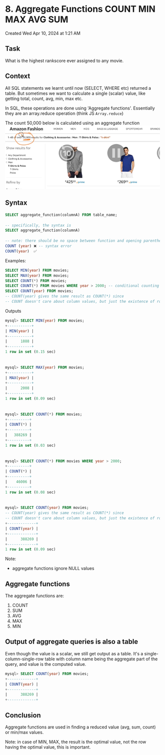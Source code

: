 # 8. Aggregate Functions COUNT MIN MAX AVG SUM
Created Wed Apr 10, 2024 at 1:21 AM

## Task
What is the highest rankscore ever assigned to any movie.

## Context
All SQL statements we learnt until now (SELECT, WHERE etc) returned a table.
But sometimes we want to calculate a single (scalar) value, like getting total, count, avg, min, max etc.

In SQL, these operations are done using 'Aggregate functions'. Essentially they are an array.reduce operation (think JS `Array.reduce`)

The count 50,000 below is calculated using an aggregate function
![](../../../../assets/8-Aggregate-Functions-COUNT-MIN-MAX-AVG-SUM-image-1-90a59cee.png)
## Syntax
```sql
SELECT aggregate_function(columnA) FROM table_name;

-- specifically, the syntax is
SELECT aggregate_function(columnA)

-- note: there should be no space between function and opening parentheses
COUNT (year) ❌ -- syntax error
COUNT(year)  ✅
```

Examples:
```sql
SELECT MIN(year) FROM movies;
SELECT MAX(year) FROM movies;
SELECT COUNT(*) FROM movies;
SELECT COUNT(*) FROM movies WHERE year > 2000; -- conditional counting is possible!
SELECT COUNT(year) FROM movies;
-- COUNT(year) gives the same result as COUNT(*) since
-- COUNT doesn't care about column values, but just the existence of rows
```

Outputs
```sql
mysql> SELECT MIN(year) FROM movies;
+-----------+
| MIN(year) |
+-----------+
|      1888 |
+-----------+
1 row in set (0.15 sec)


mysql> SELECT MAX(year) FROM movies;
+-----------+
| MAX(year) |
+-----------+
|      2008 |
+-----------+
1 row in set (0.09 sec)


mysql> SELECT COUNT(*) FROM movies;
+----------+
| COUNT(*) |
+----------+
|   388269 |
+----------+
1 row in set (0.03 sec)


mysql> SELECT COUNT(*) FROM movies WHERE year > 2000;
+----------+
| COUNT(*) |
+----------+
|    46006 |
+----------+
1 row in set (0.08 sec)


mysql> SELECT COUNT(year) FROM movies;
-- COUNT(year) gives the same result as COUNT(*) since
-- COUNT doesn't care about column values, but just the existence of rows
+-------------+
| COUNT(year) |
+-------------+
|      388269 |
+-------------+
1 row in set (0.09 sec)
```

Note: 
- aggregate functions ignore NULL values

## Aggregate functions
The aggregate functions are:
1. COUNT
2. SUM
3. AVG
4. MAX
5. MIN
## Output of aggregate queries is also a table
Even though the value is a scalar, we still get output as a table.
It's a single-column-single-row table with column name being the aggregate part of the query, and value is the computed value.

```sql
mysql> SELECT COUNT(year) FROM movies;
+-------------+
| COUNT(year) |
+-------------+
|      388269 |
+-------------+
```

## Conclusion
Aggregate functions are used in finding a reduced value (avg, sum, count) or min/max values.

Note: in case of MIN, MAX, the result is the optimal value, not the row having the optimal value, this is important.